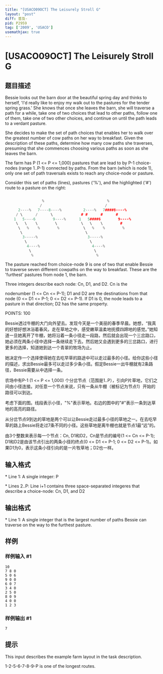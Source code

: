```yaml
---
title: "[USACO09OCT] The Leisurely Stroll G"
layout: "post"
diff: 普及-
pid: P2959
tag: ['2009', 'USACO']
usemathjax: true
---
```


# [USACO09OCT] The Leisurely Stroll G
## 题目描述

Bessie looks out the barn door at the beautiful spring day and thinks to herself, 'I'd really like to enjoy my walk out to the pastures for the tender spring grass.' She knows that once she leaves the barn, she will traverse a path for a while, take one of two choices that lead to other paths, follow one of them, take one of two other choices, and continue on until the path leads to a verdant pasture.

She decides to make the set of path choices that enables her to walk over the greatest number of cow paths on her way to breakfast. Given the description of these paths, determine how many cow paths she traverses, presuming that she commences choosing various paths as soon as she leaves the barn.

The farm has P (1 <= P <= 1,000) pastures that are lead to by P-1 choice-nodes (range 1..P-1) connected by paths. From the barn (which is node 1), only one set of path traversals exists to reach any choice-node or pasture.

Consider this set of paths (lines), pastures ('%'), and the highlighted ('#') route to a pasture on the right:

```cpp

                 %                             %
                /                             /
      2----%   7----8----%          2----%   7####8----%
     / \      /      \             # #      #      #
    1   5----6        9----%      1   5####6        9----%
     \   \    \        \           \   \    \        #
      \   %    %        %           \   %    %        %
       \                             \
        3-----%                       3-----%
         \                             \
          4----%                        4----%
           \                             \
            %                             %
```
The pasture reached from choice-node 9 is one of two that enable Bessie to traverse seven different cowpaths on the way to breakfast. These are the 'furthest' pastures from node 1, the barn.

Three integers describe each node: Cn, D1, and D2. Cn is the

nodenumber (1 <= Cn <= P-1); D1 and D2 are the destinations from that node (0 <= D1 <= P-1; 0 <= D2 <= P-1). If D1 is 0, the node leads to a pasture in that direction; D2 has the same property.

POINTS: 100

Bessie透过牛棚的大门向外望去。发现今天是一个美丽的春季早晨。她想，“我真的好想好想沐浴着春风，走在草地之中，感受嫩草温柔地抚摸四蹄地的感觉。”她知道一旦她离开了牛棚，她将沿着一条小径走一段路，然后就会出现一个三岔路口，她必须在两条小径中选择一条继续走下去。然后她又会遇到更多的三岔路口，进行更多的选择，知道她到达一个青翠的牧场为止。

她决定作一个选择使得她在去吃早草的路途中可以走过最多的小径。给你这些小径的描述，求出Bessie最多可以走过多少条小径。假定Bessie一出牛棚就有2条路径，Bessie需要从中选择一条。

农场中有P-1 (1 <= P <= 1,000) 个分岔节点（范围是1..P），引向P片草地，它们之间由小径连接。对任意一个节点来说，只有一条从牛棚（被标记为节点1）开始的路径可以到达。

考虑下面的图。线段表示小径，"%"表示草地。右边的图中的"#"表示一条到达草地的高亮的路径。

从分岔节点9到达的草地是两个可以让Bessie走过最多小径的草地之一。在去吃早草的路上Bessie将走过7条不同的小径。这些草地是离牛棚也就是节点1最“远”的。

由3个整数来表示每一个节点：Cn, D1和D2，Cn是节点的编号(1 <= Cn <= P-1); D1和D2是由该节点引出的两条小径的终点(0 <= D1 <= P-1; 0 <= D2 <= P-1)。如果D1为0，表示这条小径引向的是一片牧草地；D2也一样。

## 输入格式

\* Line 1: A single integer: P

\* Lines 2..P: Line i+1 contains three space-separated integeres that describe a choice-node: Cn, D1, and D2

## 输出格式

\* Line 1: A single integer that is the largest number of paths Bessie can traverse on the way to the furthest pasture.

## 样例

### 样例输入 #1
```
10 
7 8 0 
5 0 6 
9 0 0 
6 0 7 
3 4 0 
2 5 0 
8 0 9 
4 0 0 
1 2 3 

```
### 样例输出 #1
```
7 

```
## 提示

This input describes the example farm layout in the task description.


1-2-5-6-7-8-9-P is one of the longest routes.

